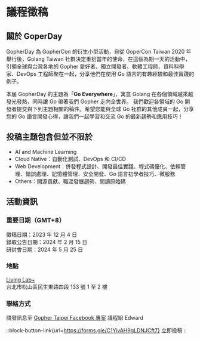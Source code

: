 

# 議程徵稿

## 關於 GoperDay

GopherDay 為 GopherCon 的衍生小型活動，自從 GoperCon Taiwan 2020 年舉行後，Golang Taiwan 社群決定重拾當年的使命，在這個為期一天的活動中，引領全球與台灣各地的 Gopher 愛好者、獨立開發者、軟體工程師、資料科學家、DevOps 工程師聚在一起，分享他們在使用 Go 語言的有趣經驗和最佳實踐的例子。

本屆 GopherDay 的主題為「**Go Everywhere**」，寓意 Golang 在各個領域越來越發光發熱，同時讓 Go 帶著我們 Gopher 走向全世界。
我們歡迎各領域的 Go 開發者提交與下列主題相關的稿件。希望您能與全球 Go 社群的其他成員一起，分享您的 Go 語言開發心得，讓我們一起學習和交流 Go 的最新趨勢和應用技巧！

## 投稿主題包含但並不限於
- AI and Machine Learning
- Cloud Native：自動化測試、DevOps 和 CI/CD
- Web Development：併發程式設計、開發最佳實踐、程式碼優化、依賴管理、錯誤處理、記憶體管理、安全開發、Go 語言初學者技巧、微服務
- Others：開源貢獻、職涯發展趨勢、閱讀原始碼

## 活動資訊

### 重要日期（GMT+8）
徵稿日期：2023 年 12 月 4 日  
錄取公告日期：2024 年 2 月 15 日  
研討會日期：2024 年 5 月 25 日

### 地點
[Living Lab+](/map)  
台北市松山區民生東路四段 133 號 1 至 2 樓

### 聯絡方式
請發訊息至 [Gopher Taipei Facebook 專案](https://www.facebook.com/GolangTaipeiGathering) 議程組 Edward

::block-button-link{url=https://forms.gle/C1YivAH9gLDNJCft7}
立即投稿
::
